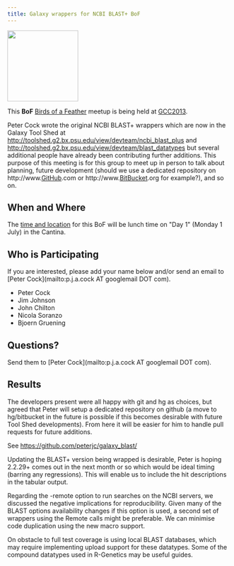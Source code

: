 ```yaml
---
title: Galaxy wrappers for NCBI BLAST+ BoF
---
```

<slot name="/events/gcc2013/header" />



<slot name="/events/gcc2013/linkbox" />
<slot name="/events/gcc2013/bof/linkbox" />

<div class='left'><a href='/events/gcc2013/bof/'><img src="/images/logos/GCC2013BoFLogo.png" alt="" width="160" /></a></div>

This **BoF** [Birds of a Feather](/events/gcc2013/bof/) meetup is being held at [GCC2013](/events/gcc2013/).

Peter Cock wrote the original NCBI BLAST+ wrappers which are now in the Galaxy Tool Shed at http://toolshed.g2.bx.psu.edu/view/devteam/ncbi_blast_plus and http://toolshed.g2.bx.psu.edu/view/devteam/blast_datatypes but several additional people have already been contributing further additions. This purpose of this meeting is for this group to meet up in person to talk about planning, future development (should we use a dedicated repository on http://www.[GitHub](/GitHub/).com or http://www.[BitBucket](/BitBucket/).org for example?), and so on.

## When and Where

The [time and location](/events/gcc2013/bof/#bof-schedule) for this BoF will be lunch time on "Day 1" (Monday 1 July) in the Cantina.

## Who is Participating

If you are interested, please add your name below and/or send an email to [Peter Cock](mailto:p.j.a.cock AT googlemail DOT com).

* Peter Cock
* Jim Johnson
* John Chilton
* Nicola Soranzo
* Bjoern Gruening

## Questions?

Send them to  [Peter Cock](mailto:p.j.a.cock AT googlemail DOT com).


## Results

The developers present were all happy with git and hg as choices, but agreed that Peter will setup a dedicated repository on github (a move to hg/bitbucket in the future is possible if this becomes desirable with future Tool Shed developments). From here it will be easier for him to handle pull requests for future additions.

See https://github.com/peterjc/galaxy_blast/

Updating the BLAST+ version being wrapped is desirable, Peter is hoping 2.2.29+ comes out in the next month or so which would be ideal timing (barring any regressions). This will enable us to include the hit descriptions in the tabular output.

Regarding the -remote option to run searches on the NCBI servers, we discussed the negative implications for reproducibility. Given many of the BLAST options availability changes if this option is used, a second set of wrappers using the Remote calls might be preferable. We can minimise code duplication using the new macro support.

On obstacle to full test coverage is using local BLAST databases, which may require implementing upload support for these datatypes. Some of the compound datatypes used in R-Genetics may be useful guides.
